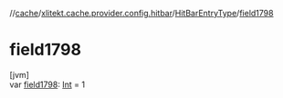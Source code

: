 //[cache](../../../index.md)/[xlitekt.cache.provider.config.hitbar](../index.md)/[HitBarEntryType](index.md)/[field1798](field1798.md)

# field1798

[jvm]\
var [field1798](field1798.md): [Int](https://kotlinlang.org/api/latest/jvm/stdlib/kotlin/-int/index.html) = 1
